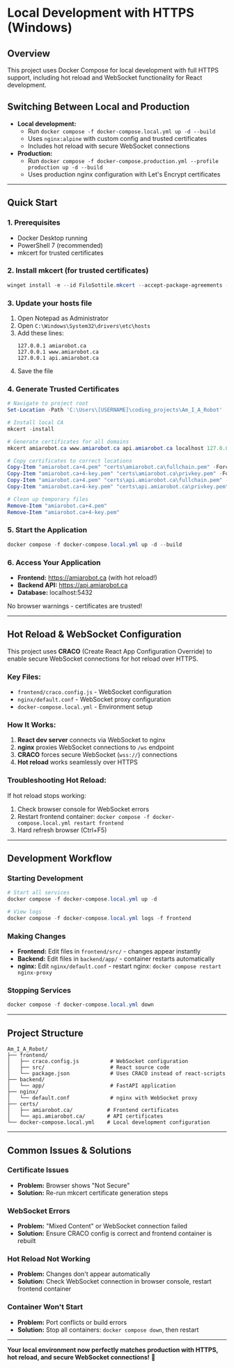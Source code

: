 # Local Development with HTTPS (Windows)

## Overview

This project uses Docker Compose for local development with full HTTPS support, including hot reload and WebSocket functionality for React development.

## Switching Between Local and Production

- **Local development:**
  - Run `docker compose -f docker-compose.local.yml up -d --build`
  - Uses `nginx:alpine` with custom config and trusted certificates
  - Includes hot reload with secure WebSocket connections
- **Production:**
  - Run `docker compose -f docker-compose.production.yml --profile production up -d --build`
  - Uses production nginx configuration with Let's Encrypt certificates

---

## Quick Start

### 1. Prerequisites
- Docker Desktop running
- PowerShell 7 (recommended)
- mkcert for trusted certificates

### 2. Install mkcert (for trusted certificates)
```powershell
winget install -e --id FiloSottile.mkcert --accept-package-agreements --accept-source-agreements
```

### 3. Update your hosts file
1. Open Notepad as Administrator
2. Open `C:\Windows\System32\drivers\etc\hosts`
3. Add these lines:
   ```
   127.0.0.1 amiarobot.ca
   127.0.0.1 www.amiarobot.ca
   127.0.0.1 api.amiarobot.ca
   ```
4. Save the file

### 4. Generate Trusted Certificates
```powershell
# Navigate to project root
Set-Location -Path 'C:\Users\[USERNAME]\coding_projects\Am_I_A_Robot'

# Install local CA
mkcert -install

# Generate certificates for all domains
mkcert amiarobot.ca www.amiarobot.ca api.amiarobot.ca localhost 127.0.0.1

# Copy certificates to correct locations
Copy-Item "amiarobot.ca+4.pem" "certs\amiarobot.ca\fullchain.pem" -Force
Copy-Item "amiarobot.ca+4-key.pem" "certs\amiarobot.ca\privkey.pem" -Force
Copy-Item "amiarobot.ca+4.pem" "certs\api.amiarobot.ca\fullchain.pem" -Force
Copy-Item "amiarobot.ca+4-key.pem" "certs\api.amiarobot.ca\privkey.pem" -Force

# Clean up temporary files
Remove-Item "amiarobot.ca+4.pem"
Remove-Item "amiarobot.ca+4-key.pem"
```

### 5. Start the Application
```powershell
docker compose -f docker-compose.local.yml up -d --build
```

### 6. Access Your Application
- **Frontend:** https://amiarobot.ca (with hot reload!)
- **Backend API:** https://api.amiarobot.ca
- **Database:** localhost:5432

No browser warnings - certificates are trusted!

---

## Hot Reload & WebSocket Configuration

This project uses **CRACO** (Create React App Configuration Override) to enable secure WebSocket connections for hot reload over HTTPS.

### Key Files:
- `frontend/craco.config.js` - WebSocket configuration
- `nginx/default.conf` - WebSocket proxy configuration
- `docker-compose.local.yml` - Environment setup

### How It Works:
1. **React dev server** connects via WebSocket to nginx
2. **nginx** proxies WebSocket connections to `/ws` endpoint
3. **CRACO** forces secure WebSocket (`wss://`) connections
4. **Hot reload** works seamlessly over HTTPS

### Troubleshooting Hot Reload:
If hot reload stops working:
1. Check browser console for WebSocket errors
2. Restart frontend container: `docker compose -f docker-compose.local.yml restart frontend`
3. Hard refresh browser (Ctrl+F5)

---

## Development Workflow

### Starting Development
```powershell
# Start all services
docker compose -f docker-compose.local.yml up -d

# View logs
docker compose -f docker-compose.local.yml logs -f frontend
```

### Making Changes
- **Frontend:** Edit files in `frontend/src/` - changes appear instantly
- **Backend:** Edit files in `backend/app/` - container restarts automatically
- **nginx:** Edit `nginx/default.conf` - restart nginx: `docker compose restart nginx-proxy`

### Stopping Services
```powershell
docker compose -f docker-compose.local.yml down
```

---

## Project Structure

```
Am_I_A_Robot/
├── frontend/
│   ├── craco.config.js          # WebSocket configuration
│   ├── src/                     # React source code
│   └── package.json             # Uses CRACO instead of react-scripts
├── backend/
│   └── app/                     # FastAPI application
├── nginx/
│   └── default.conf             # nginx with WebSocket proxy
├── certs/
│   ├── amiarobot.ca/           # Frontend certificates
│   └── api.amiarobot.ca/       # API certificates
└── docker-compose.local.yml    # Local development configuration
```

---

## Common Issues & Solutions

### Certificate Issues
- **Problem:** Browser shows "Not Secure"
- **Solution:** Re-run mkcert certificate generation steps

### WebSocket Errors
- **Problem:** "Mixed Content" or WebSocket connection failed
- **Solution:** Ensure CRACO config is correct and frontend container is rebuilt

### Hot Reload Not Working
- **Problem:** Changes don't appear automatically
- **Solution:** Check WebSocket connection in browser console, restart frontend container

### Container Won't Start
- **Problem:** Port conflicts or build errors
- **Solution:** Stop all containers: `docker compose down`, then restart

---

**Your local environment now perfectly matches production with HTTPS, hot reload, and secure WebSocket connections!** 🚀 